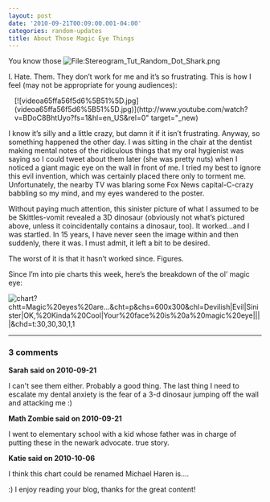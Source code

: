```yaml
---
layout: post
date: '2010-09-21T00:09:00.001-04:00'
categories: random-updates
title: About Those Magic Eye Things
---
```



You know those ![File:Stereogram_Tut_Random_Dot_Shark.png](File:Stereogram_Tut_Random_Dot_Shark.png)</a> 

I. Hate. Them. They don’t work for me and it’s so frustrating. This is how I feel (may not be appropriate for young audiences):  <div class="wlWriterEditableSmartContent" id="scid:5737277B-5D6D-4f48-ABFC-DD9C333F4C5D:67ee3957-9411-4616-8a81-15fafcab7229" style="padding-bottom: 0px; padding-left: 0px; width: 480px; padding-right: 0px; display: block; float: none; margin-left: auto; margin-right: auto; padding-top: 0px;">
<div id="5a6194ca-26c1-423e-831b-4acdffd33f36" style="margin: 0px; padding: 0px; display: inline;">
<div>[![videoa65ffa56f5d6%5B51%5D.jpg](videoa65ffa56f5d6%5B51%5D.jpg)](http://www.youtube.com/watch?v=BDoC8BhtUyo?fs=1&hl=en_US&rel=0" target="_new)</div></div></div>

I know it’s silly and a little crazy, but damn it if it isn’t frustrating. Anyway, so something happened the other day. I was sitting in the chair at the dentist making mental notes of the ridiculous things that my oral hygienist was saying so I could tweet about them later (she was pretty nuts) when I noticed a giant magic eye on the wall in front of me. I tried my best to ignore this evil invention, which was certainly placed there only to torment me. Unfortunately, the nearby TV was blaring some Fox News capital-C-crazy babbling so my mind, and my eyes wandered to the poster. 

Without paying much attention, this sinister picture of what I assumed to be be Skittles-vomit revealed a 3D dinosaur (obviously not what’s pictured above, unless it coincidentally contains a dinosaur, too). It worked…and I was startled. In 15 years, I have never seen the image within and then suddenly, there it was. I must admit, it left a bit to be desired.

The worst of it is that it hasn’t worked since. Figures. 

Since I’m into pie charts this week, here’s the breakdown of the ol’ magic eye:

![chart?chtt=Magic%20eyes%20are...&cht=p&chs=600x300&chl=Devilish|Evil|Sinister|OK,%20Kinda%20Cool|Your%20face%20is%20a%20magic%20eye||||&chd=t:30,30,30,1,1](chart?chtt=Magic%20eyes%20are...&cht=p&chs=600x300&chl=Devilish|Evil|Sinister|OK,%20Kinda%20Cool|Your%20face%20is%20a%20magic%20eye||||&chd=t:30,30,30,1,1)

---

### 3 comments

**Sarah said on 2010-09-21**

I can't see them either.  Probably a good thing.  The last thing I need to escalate my dental anxiety is the fear of a 3-d dinosaur jumping off the wall and attacking me :)

**Math Zombie said on 2010-09-21**

I went to elementary school with a kid whose father was in charge of putting these in the newark advocate. true story.

**Katie said on 2010-10-06**

I think this chart could be renamed Michael Haren is....

:)  I enjoy reading your blog, thanks for the great content!

